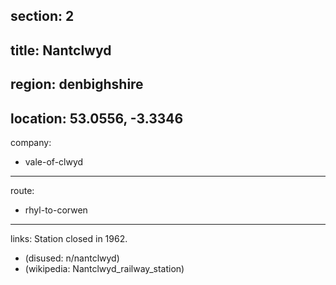 section: 2
----
title: Nantclwyd
----
region: denbighshire
----
location: 53.0556, -3.3346
----
company:
- vale-of-clwyd
----
route:
- rhyl-to-corwen
----
links:
Station closed in 1962.
- (disused: n/nantclwyd)
- (wikipedia: Nantclwyd_railway_station)
